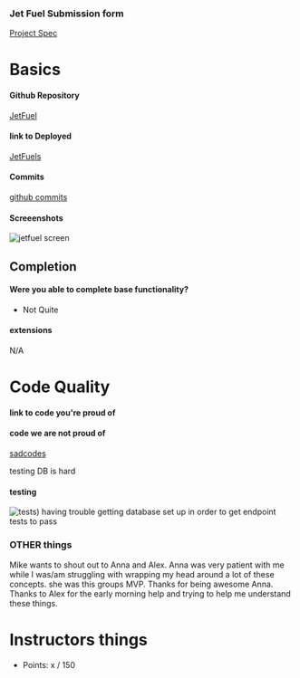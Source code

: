 ### Jet Fuel Submission form

[Project Spec](http://frontend.turing.io/projects/jet-fuel.html)



# Basics

#### Github Repository
[JetFuel](https://github.com/apsitos/JetFuel)

#### link to Deployed
[JetFuels](https://jetfuels.herokuapp.com/)

#### Commits
[github commits](https://github.com/apsitos/JetFuel/commits/master)


#### Screeenshots
![jetfuel screen](http://i.imgur.com/5Gq86Xe.png)


## Completion

#### Were you able to complete base functionality?
* Not Quite

#### extensions
 N/A

# Code Quality
#### link to code you're proud of



#### code we are not proud of
[sadcodes](https://github.com/apsitos/JetFuel/blob/master/tests/server-test.js#L1-L54)

testing DB is hard


#### testing
![tests](http://i.imgur.com/12t6prE.png))
having trouble getting database set up in order to get endpoint tests to pass


### OTHER things
 Mike wants to shout out to Anna and Alex. Anna was very patient with me while I was/am struggling with wrapping my head around a lot of these concepts. she was this groups MVP. Thanks for being awesome Anna. Thanks to Alex for the early morning help and trying to help me understand these things.


# Instructors things
- Points: x / 150
